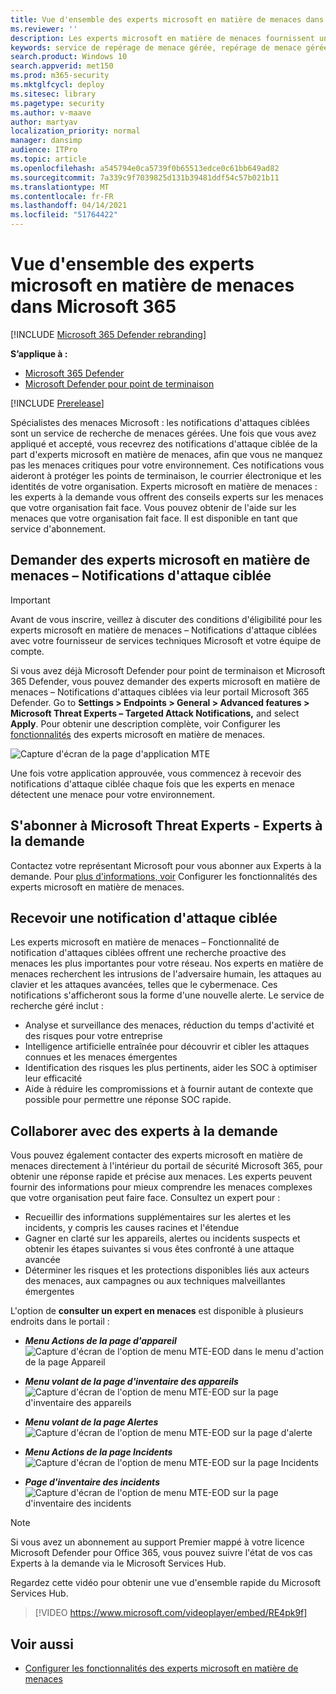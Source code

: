 ```yaml
---
title: Vue d'ensemble des experts microsoft en matière de menaces dans Microsoft 365 Defender
ms.reviewer: ''
description: Les experts microsoft en matière de menaces fournissent une couche supplémentaire d'expertise à Microsoft 365 Defender.
keywords: service de repérage de menace gérée, repérage de menace gérée, service de détection et réponse gérée (MDR), MTE, Experts microsoft en matière de menaces
search.product: Windows 10
search.appverid: met150
ms.prod: m365-security
ms.mktglfcycl: deploy
ms.sitesec: library
ms.pagetype: security
ms.author: v-maave
author: martyav
localization_priority: normal
manager: dansimp
audience: ITPro
ms.topic: article
ms.openlocfilehash: a545794e0ca5739f0b65513edce0c61bb649ad82
ms.sourcegitcommit: 7a339c9f7039825d131b39481ddf54c57b021b11
ms.translationtype: MT
ms.contentlocale: fr-FR
ms.lasthandoff: 04/14/2021
ms.locfileid: "51764422"
---
```

# <a name="microsoft-threat-experts-in-microsoft-365-overview"></a>Vue d'ensemble des experts microsoft en matière de menaces dans Microsoft 365

[!INCLUDE [Microsoft 365 Defender rebranding](../includes/microsoft-defender.md)]

**S’applique à :**

- [Microsoft 365 Defender](https://go.microsoft.com/fwlink/?linkid=2118804)
- [Microsoft Defender pour point de terminaison](https://go.microsoft.com/fwlink/p/?linkid=2154037)

[!INCLUDE [Prerelease](../includes/prerelease.md)]

Spécialistes des menaces Microsoft : les notifications d'attaques ciblées sont un service de recherche de menaces gérées. Une fois que vous avez appliqué et accepté, vous recevrez des notifications d'attaque ciblée de la part d'experts microsoft en matière de menaces, afin que vous ne manquez pas les menaces critiques pour votre environnement. Ces notifications vous aideront à protéger les points de terminaison, le courrier électronique et les identités de votre organisation.
Experts microsoft en matière de menaces : les experts à la demande vous offrent des conseils experts sur les menaces que votre organisation fait face. Vous pouvez obtenir de l'aide sur les menaces que votre organisation fait face. Il est disponible en tant que service d'abonnement.

## <a name="apply-for-microsoft-threat-experts--targeted-attack-notifications"></a>Demander des experts microsoft en matière de menaces – Notifications d'attaque ciblée

> [!IMPORTANT]
> Avant de vous inscrire, veillez à discuter des conditions d'éligibilité pour les experts microsoft en matière de menaces – Notifications d'attaque ciblées avec votre fournisseur de services techniques Microsoft et votre équipe de compte.

Si vous avez déjà Microsoft Defender pour point de terminaison et Microsoft 365 Defender, vous pouvez demander des experts microsoft en matière de menaces – Notifications d'attaques ciblées via leur portail Microsoft 365 Defender. Go to **Settings > Endpoints > General > Advanced features > Microsoft Threat Experts – Targeted Attack Notifications,** and select **Apply**. Pour obtenir une description complète, voir Configurer les [fonctionnalités](./configure-microsoft-threat-experts.md) des experts microsoft en matière de menaces.

![Capture d'écran de la page d'application MTE](../../media/mte/mte-collaboratewithmte.png)

Une fois votre application approuvée, vous commencez à recevoir des notifications d'attaque ciblée chaque fois que les experts en menace détectent une menace pour votre environnement.

## <a name="subscribe-to-microsoft-threat-experts---experts-on-demand"></a>S'abonner à Microsoft Threat Experts - Experts à la demande

Contactez votre représentant Microsoft pour vous abonner aux Experts à la demande.  Pour [plus d'informations, voir](./configure-microsoft-threat-experts.md) Configurer les fonctionnalités des experts microsoft en matière de menaces.

## <a name="receive-targeted-attack-notification"></a>Recevoir une notification d'attaque ciblée

Les experts microsoft en matière de menaces – Fonctionnalité de notification d'attaques ciblées offrent une recherche proactive des menaces les plus importantes pour votre réseau. Nos experts en matière de menaces recherchent les intrusions de l'adversaire humain, les attaques au clavier et les attaques avancées, telles que le cybermenace. Ces notifications s'afficheront sous la forme d'une nouvelle alerte. Le service de recherche géré inclut :

- Analyse et surveillance des menaces, réduction du temps d'activité et des risques pour votre entreprise
- Intelligence artificielle entraînée pour découvrir et cibler les attaques connues et les menaces émergentes
- Identification des risques les plus pertinents, aider les SOC à optimiser leur efficacité
- Aide à réduire les compromissions et à fournir autant de contexte que possible pour permettre une réponse SOC rapide.

## <a name="collaborate-with-experts-on-demand"></a>Collaborer avec des experts à la demande

Vous pouvez également contacter des experts microsoft en matière de menaces directement à l'intérieur du portail de sécurité Microsoft 365, pour obtenir une réponse rapide et précise aux menaces.  Les experts peuvent fournir des informations pour mieux comprendre les menaces complexes que votre organisation peut faire face.  Consultez un expert pour :

- Recueillir des informations supplémentaires sur les alertes et les incidents, y compris les causes racines et l'étendue
- Gagner en clarté sur les appareils, alertes ou incidents suspects et obtenir les étapes suivantes si vous êtes confronté à une attaque avancée
- Déterminer les risques et les protections disponibles liés aux acteurs des menaces, aux campagnes ou aux techniques malveillantes émergentes

L'option de **consulter un expert en menaces** est disponible à plusieurs endroits dans le portail :

- <i>**Menu Actions de la page d'appareil**</i><BR>
![Capture d'écran de l'option de menu MTE-EOD dans le menu d'action de la page Appareil](../../media/mte/device-actions-mte-highlighted.png)

- <i>**Menu volant de la page d'inventaire des appareils**</i><BR>
![Capture d'écran de l'option de menu MTE-EOD sur la page d'inventaire des appareils](../../media/mte/device-inventory-mte-highlighted.png)

- <i>**Menu volant de la page Alertes**</i><BR>
![Capture d'écran de l'option de menu MTE-EOD sur la page d'alerte](../../media/mte/alerts-actions-mte-highlighted.png)

- <i>**Menu Actions de la page Incidents**</i><BR>
![Capture d'écran de l'option de menu MTE-EOD sur la page Incidents](../../media/mte/incidents-action-mte-highlighted.png)

- <i>**Page d'inventaire des incidents**</i><BR>
![Capture d'écran de l'option de menu MTE-EOD sur la page d'inventaire des incidents](../../media/mte/incidents-inventory-mte-highlighted.png)

> [!NOTE]
> Si vous avez un abonnement au support Premier mappé à votre licence Microsoft Defender pour Office 365, vous pouvez suivre l'état de vos cas Experts à la demande via le Microsoft Services Hub.

Regardez cette vidéo pour obtenir une vue d'ensemble rapide du Microsoft Services Hub.

> [!VIDEO https://www.microsoft.com/videoplayer/embed/RE4pk9f]

## <a name="see-also"></a>Voir aussi

- [Configurer les fonctionnalités des experts microsoft en matière de menaces](./configure-microsoft-threat-experts.md)
